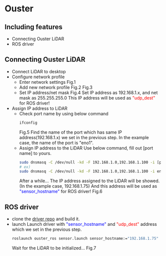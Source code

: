 # Ouster
## Including features
- Connecting Ouster LiDAR
- ROS driver

## Connecting Ouster LiDAR
- Connect LiDAR to desktop
- Configure network profile
  - Enter network settings
    Fig.1
  - Add new network profile
    Fig.2
    Fig.3
  - Set IP address/net mask
    Fig.4
    Set IP address as 192.168.1.x, and net mask as 255.255.255.0
    This IP address will be used as <span style="color:red"> "udp_dest" </span> for ROS driver!
- Assign IP address to LiDAR
  - Check port name by using below command
    ```bash
    ifconfig
    ```
    Fig.5
    Find the name of the port which has same IP address(192.168.1.x) we set in the previous step. In the example case, the name of the port is "eno1".
  - Assign IP address to the LiDAR
    Use below command, fill out [port name] to yours.
    ```bash
    sudo dnsmasq -C /dev/null -kd -F 192.168.1.0,192.168.1.100 -i [port name] --bind-dynamic
    # ex)
    sudo dnsmasq -C /dev/null -kd -F 192.168.1.0,192.168.1.100 -i eno1 --bind-dynamic
    ```
    After a while... The IP address assigned to the LiDAR will be showed. (In the example case, 192.168.1.75) And this address will be used as <span style="color:blue"> "sensor_hostname" </span> for ROS driver!
    Fig.6

## ROS driver
- clone the [driver repo](https://github.com/Lab-of-AI-and-Robotics/Ouster_driver.git) and build it.
- launch
    Launch driver with <span style="color:blue"> "sensor_hostname" </span> and <span style="color:red"> "udp_dest" </span> address which we set in the previous step.
    ```bash
    roslaunch ouster_ros sensor.launch sensor_hostname:="192.168.1.75" udp_dest:="192.168.1.100" viz:=true
    ```
    Wait for the LiDAR to be initialized...
    Fig.7